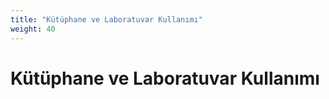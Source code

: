 ```yaml
---
title: "Kütüphane ve Laboratuvar Kullanımı"
weight: 40
---
```


# Kütüphane ve Laboratuvar Kullanımı
